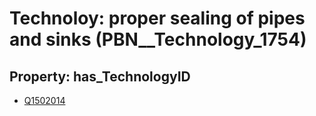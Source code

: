 # Technoloy: __proper sealing of pipes and sinks__ (PBN__Technology_1754)

## Property: has_TechnologyID

* [Q1502014](Q1502014)

